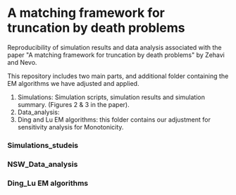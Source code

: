 A matching framework for truncation by death problems
================



Reproducibility of simulation results and data analysis associated with the paper "A matching framework for truncation by death problems" by Zehavi and Nevo.

This repository includes two main parts, and additional folder containing the EM algorithms we have adjusted and applied.

1. Simulations: Simulation scripts, simulation results and simulation summary.
 (Figures 2 & 3 in the paper).
2. Data_analysis: 
3. Ding and Lu EM algorithms: this folder contains our adjustment for sensitivity analysis for Monotonicity.




### Simulations_studeis


### NSW_Data_analysis


### Ding_Lu EM algorithms
